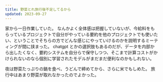 ```yaml
---
title: 野菜とれ旅行後不足してるから
updated: 2023-09-27
---
```


家から一日作業していた。
なんかよく全体感は把握していないが、今給料をもらっているプロジェクトで自分がやっている要約を他のプロジェクトでも使いたい、ということでそちらの方でどんな感じにやっていけるのかを説明するミーティングが間に挟まった。
chatgpt とかの選択肢もあるのだが、データを内部から出したくなく、要約システムを自分らで保守しつつ、そこまで計算コストがかけられないのなら個別に学習されたモデルがまだまだ便利なのかもしれない。

夜は野菜たっぷりの鍋を食べ、うどんで締めてから、さらに米でもしめた。
旅行中はあまり野菜が取れなかったのでよかった。
